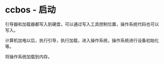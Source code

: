 # ccbos - 启动

引导器和加载器都写入到硬盘，可以通过写入工具控制位置，操作系统代码也可以写入。

计算机加电以后，执行引导，执行加载，进入操作系统，操作系统进行设备初始化等。

将操作系统加载到内存。